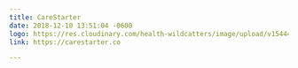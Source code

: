 ```yaml
---
title: CareStarter
date: 2018-12-10 13:51:04 -0600
logo: https://res.cloudinary.com/health-wildcatters/image/upload/v1544471301/Carestarter.jpg
link: https://carestarter.co

---
```


